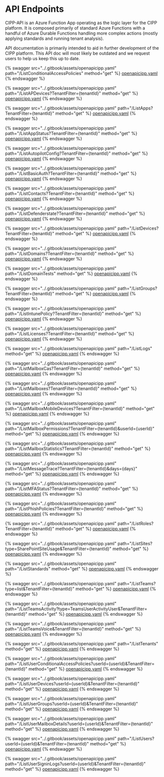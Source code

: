 # API Endpoints

CIPP-API is an Azure Function App operating as the logic layer for the CIPP platform. It is composed primarily of standard Azure Functions with a handful of Azure Durable Functions handling more complex actions (mostly applying standards and running tenant analysis).

API documentation is primarily intended to aid in further development of the CIPP platform. This API doc will most likely be outdated and we request users to help us keep this up to date.

{% swagger src="../.gitbook/assets/openapicipp.yaml" path="/ListConditionalAccessPolicies" method="get" %}
[openapicipp.yaml](../.gitbook/assets/openapicipp.yaml)
{% endswagger %}

{% swagger src="../.gitbook/assets/openapicipp.yaml" path="/ListAPDevices?TenantFilter={tenantId}" method="get" %}
[openapicipp.yaml](../.gitbook/assets/openapicipp.yaml)
{% endswagger %}

{% swagger src="../.gitbook/assets/openapicipp.yaml" path="/ListApps?TenantFilter={tenantId}" method="get" %}
[openapicipp.yaml](../.gitbook/assets/openapicipp.yaml)
{% endswagger %}

{% swagger src="../.gitbook/assets/openapicipp.yaml" path="/ListAppStatus?TenantFilter={tenantId}" method="get" %}
[openapicipp.yaml](../.gitbook/assets/openapicipp.yaml)
{% endswagger %}

{% swagger src="../.gitbook/assets/openapicipp.yaml" path="/ListAutopilotConfig?TenantFilter={tenantId}" method="get" %}
[openapicipp.yaml](../.gitbook/assets/openapicipp.yaml)
{% endswagger %}

{% swagger src="../.gitbook/assets/openapicipp.yaml" path="/ListBasicAuth?TenantFilter={tenantId}" method="get" %}
[openapicipp.yaml](../.gitbook/assets/openapicipp.yaml)
{% endswagger %}

{% swagger src="../.gitbook/assets/openapicipp.yaml" path="/ListContacts?TenantFilter={tenantId}" method="get" %}
[openapicipp.yaml](../.gitbook/assets/openapicipp.yaml)
{% endswagger %}

{% swagger src="../.gitbook/assets/openapicipp.yaml" path="/ListDefenderstate?TenantFilter={tenantId}" method="get" %}
[openapicipp.yaml](../.gitbook/assets/openapicipp.yaml)
{% endswagger %}

{% swagger src="../.gitbook/assets/openapicipp.yaml" path="/ListDevices?TenantFilter={tenantId}" method="get" %}
[openapicipp.yaml](../.gitbook/assets/openapicipp.yaml)
{% endswagger %}

{% swagger src="../.gitbook/assets/openapicipp.yaml" path="/ListDomains?TenantFilter={tenantId}" method="get" %}
[openapicipp.yaml](../.gitbook/assets/openapicipp.yaml)
{% endswagger %}

{% swagger src="../.gitbook/assets/openapicipp.yaml" path="/ListDomainTests" method="get" %}
[openapicipp.yaml](../.gitbook/assets/openapicipp.yaml)
{% endswagger %}

{% swagger src="../.gitbook/assets/openapicipp.yaml" path="/ListGroups?TenantFilter={tenantId}" method="get" %}
[openapicipp.yaml](../.gitbook/assets/openapicipp.yaml)
{% endswagger %}

{% swagger src="../.gitbook/assets/openapicipp.yaml" path="/ListIntunePolicy?TenantFilter={tenantId}" method="get" %}
[openapicipp.yaml](../.gitbook/assets/openapicipp.yaml)
{% endswagger %}

{% swagger src="../.gitbook/assets/openapicipp.yaml" path="/ListLicenses?TenantFilter={tenantId}" method="get" %}
[openapicipp.yaml](../.gitbook/assets/openapicipp.yaml)
{% endswagger %}

{% swagger src="../.gitbook/assets/openapicipp.yaml" path="/ListLogs" method="get" %}
[openapicipp.yaml](../.gitbook/assets/openapicipp.yaml)
{% endswagger %}

{% swagger src="../.gitbook/assets/openapicipp.yaml" path="/ListMailboxCas?TenantFilter={tenantId}" method="get" %}
[openapicipp.yaml](../.gitbook/assets/openapicipp.yaml)
{% endswagger %}

{% swagger src="../.gitbook/assets/openapicipp.yaml" path="/ListMailboxes?TenantFilter={tenantId}" method="get" %}
[openapicipp.yaml](../.gitbook/assets/openapicipp.yaml)
{% endswagger %}

{% swagger src="../.gitbook/assets/openapicipp.yaml" path="/ListMailboxMobileDevices?TenantFilter={tenantId}" method="get" %}
[openapicipp.yaml](../.gitbook/assets/openapicipp.yaml)
{% endswagger %}

{% swagger src="../.gitbook/assets/openapicipp.yaml" path="/ListMailboxPermissions?TenantFilter={tenantId}&userId={userId}" method="get" %}
[openapicipp.yaml](../.gitbook/assets/openapicipp.yaml)
{% endswagger %}

{% swagger src="../.gitbook/assets/openapicipp.yaml" path="/ListMailboxStatistics?TenantFilter={tenantId}" method="get" %}
[openapicipp.yaml](../.gitbook/assets/openapicipp.yaml)
{% endswagger %}

{% swagger src="../.gitbook/assets/openapicipp.yaml" path="/ListMessageTrace?TenantFilter={tenantId}&days={days}" method="get" %}
[openapicipp.yaml](../.gitbook/assets/openapicipp.yaml)
{% endswagger %}

{% swagger src="../.gitbook/assets/openapicipp.yaml" path="/ListMFAStatus?TenantFilter={tenantId}" method="get" %}
[openapicipp.yaml](../.gitbook/assets/openapicipp.yaml)
{% endswagger %}

{% swagger src="../.gitbook/assets/openapicipp.yaml" path="/ListPhishPolicies?TenantFilter={tenantId}" method="get" %}
[openapicipp.yaml](../.gitbook/assets/openapicipp.yaml)
{% endswagger %}

{% swagger src="../.gitbook/assets/openapicipp.yaml" path="/ListRoles?TenantFilter={tenantId}" method="get" %}
[openapicipp.yaml](../.gitbook/assets/openapicipp.yaml)
{% endswagger %}

{% swagger src="../.gitbook/assets/openapicipp.yaml" path="/ListSites?type=SharePointSiteUsage&TenantFilter={tenantId}" method="get" %}
[openapicipp.yaml](../.gitbook/assets/openapicipp.yaml)
{% endswagger %}

{% swagger src="../.gitbook/assets/openapicipp.yaml" path="/ListStandards" method="get" %}
[openapicipp.yaml](../.gitbook/assets/openapicipp.yaml)
{% endswagger %}

{% swagger src="../.gitbook/assets/openapicipp.yaml" path="/ListTeams?type=list&TenantFilter={tenantId}" method="get" %}
[openapicipp.yaml](../.gitbook/assets/openapicipp.yaml)
{% endswagger %}

{% swagger src="../.gitbook/assets/openapicipp.yaml" path="/ListTeamsActivity?type=TeamsUserActivityUser&TenantFilter={tenantId}" method="get" %}
[openapicipp.yaml](../.gitbook/assets/openapicipp.yaml)
{% endswagger %}

{% swagger src="../.gitbook/assets/openapicipp.yaml" path="/ListTeamsVoice&TenantFilter={tenantId}" method="get" %}
[openapicipp.yaml](../.gitbook/assets/openapicipp.yaml)
{% endswagger %}

{% swagger src="../.gitbook/assets/openapicipp.yaml" path="/ListTenants" method="get" %}
[openapicipp.yaml](../.gitbook/assets/openapicipp.yaml)
{% endswagger %}

{% swagger src="../.gitbook/assets/openapicipp.yaml" path="/ListUserConditionalAccessPolicies?userId={userId}&TenantFilter={tenantId}" method="get" %}
[openapicipp.yaml](../.gitbook/assets/openapicipp.yaml)
{% endswagger %}

{% swagger src="../.gitbook/assets/openapicipp.yaml" path="/ListUserDevices?userId={userId}&TenantFilter={tenantId}" method="get" %}
[openapicipp.yaml](../.gitbook/assets/openapicipp.yaml)
{% endswagger %}

{% swagger src="../.gitbook/assets/openapicipp.yaml" path="/ListUserGroups?userId={userId}&TenantFilter={tenantId}" method="get" %}
[openapicipp.yaml](../.gitbook/assets/openapicipp.yaml)
{% endswagger %}

{% swagger src="../.gitbook/assets/openapicipp.yaml" path="/ListUserMailboxDetails?userId={userId}&TenantFilter={tenantId}" method="get" %}
[openapicipp.yaml](../.gitbook/assets/openapicipp.yaml)
{% endswagger %}

{% swagger src="../.gitbook/assets/openapicipp.yaml" path="/ListUsers?userId={userId}&TenantFilter={tenantId}" method="get" %}
[openapicipp.yaml](../.gitbook/assets/openapicipp.yaml)
{% endswagger %}

{% swagger src="../.gitbook/assets/openapicipp.yaml" path="/ListUserSigninLogs?userId={userId}&TenantFilter={tenantId}" method="get" %}
[openapicipp.yaml](../.gitbook/assets/openapicipp.yaml)
{% endswagger %}
